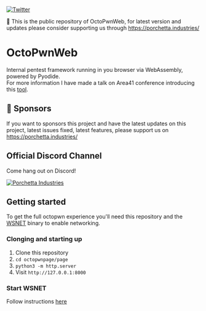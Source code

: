 [![Twitter](https://img.shields.io/twitter/follow/skelsec?label=skelsec&style=social)](https://twitter.com/intent/follow?screen_name=skelsec)

:triangular_flag_on_post: This is the public repository of OctoPwnWeb, for latest version and updates please consider supporting us through https://porchetta.industries/

# OctoPwnWeb
Internal pentest framework running in you browser via WebAssembly, powered by Pyodide.  
For more information I have made a talk on Area41 conference introducing this [tool](https://youtu.be/jStdrDHTmD4).

## :triangular_flag_on_post: Sponsors

If you want to sponsors this project and have the latest updates on this project, latest issues fixed, latest features, please support us on https://porchetta.industries/

## Official Discord Channel

Come hang out on Discord!

[![Porchetta Industries](https://discordapp.com/api/guilds/736724457258745996/widget.png?style=banner3)](https://discord.gg/ycGXUxy)


## Getting started
To get the full octopwn experience you'll need this repository and the [WSNET](https://github.com/skelsec/wsnet) binary to enable networking.

### Clonging and starting up
1. Clone this repository
2. `cd octopwnpage/page`
3. `python3 -m http.server`
4. Visit `http://127.0.0.1:8000`

### Start WSNET
Follow instructions [here](https://github.com/skelsec/wsnet)
